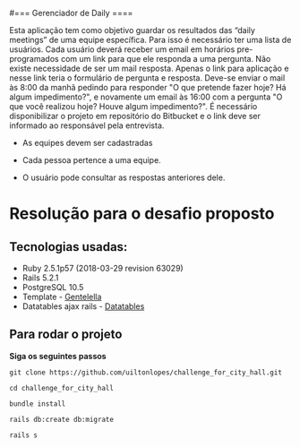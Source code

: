#=== Gerenciador de Daily ====

Esta aplicação tem como objetivo guardar os resultados das “daily meetings” de uma equipe específica. Para isso é necessário ter uma lista de usuários. Cada usuário deverá receber um email em horários pre-programados com um link para que ele responda a uma pergunta. Não existe necessidade de ser um mail resposta. Apenas o link para aplicação e nesse link teria o formulário de pergunta e resposta. Deve-se enviar o mail às 8:00 da manhã pedindo para responder "O que pretende fazer hoje? Há algum impedimento?", e novamente um email às 16:00 com a pergunta "O que você realizou hoje? Houve algum impedimento?". É necessário disponibilizar o projeto em repositório do Bitbucket e o link deve ser informado ao responsável pela entrevista.


- As equipes devem ser cadastradas

- Cada pessoa pertence a uma equipe.

- O usuário pode consultar as respostas anteriores dele.

# Resolução para o desafio proposto
## Tecnologias usadas:
* Ruby 2.5.1p57 (2018-03-29 revision 63029)
* Rails 5.2.1 
* PostgreSQL 10.5
* Template - [Gentelella](https://github.com/puikinsh/gentelella)
* Datatables ajax rails  - [Datatables](https://github.com/jbox-web/ajax-datatables-rails)

## Para rodar o projeto

**Siga os seguintes passos**

```
git clone https://github.com/uiltonlopes/challenge_for_city_hall.git
```
```
cd challenge_for_city_hall
```
```
bundle install
```
```
rails db:create db:migrate
```
```
rails s
```
